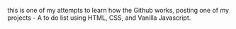 this is one of my attempts to learn how the Github works, posting one of my projects - A to do list using HTML, CSS, and Vanilla Javascript.
